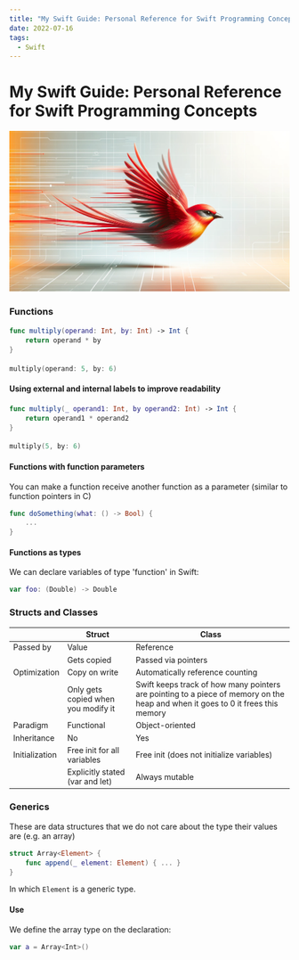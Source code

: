 ```yaml
---
title: "My Swift Guide: Personal Reference for Swift Programming Concepts"
date: 2022-07-16
tags:
  - Swift
---
```

# My Swift Guide: Personal Reference for Swift Programming Concepts

![image](../media/swift-guide.png)

### Functions

```swift
func multiply(operand: Int, by: Int) -> Int {
	return operand * by
}

multiply(operand: 5, by: 6)
```

#### Using external and internal labels to improve readability

```swift
func multiply(_ operand1: Int, by operand2: Int) -> Int {
	return operand1 * operand2
}

multiply(5, by: 6)
```

#### Functions with function parameters

You can make a function receive another function as a parameter (similar to function pointers in C)

```swift
func doSomething(what: () -> Bool) {
	...
}
```

#### Functions as types

We can declare variables of type 'function' in Swift:

```swift
var foo: (Double) -> Double
```
### Structs and Classes

|              | Struct                  | Class                     |
| ------------ | ------------------------| ------------------------- |
| Passed by    | Value                   | Reference                 |
|              | Gets copied             | Passed via pointers       |
| Optimization | Copy on write           | Automatically reference counting |
|              | Only gets copied when you modify it | Swift keeps track of how many pointers are pointing to a piece of memory on the heap and when it goes to 0 it frees this memory |
| Paradigm     | Functional              | Object-oriented           |
| Inheritance  | No                      | Yes                       |
| Initialization | Free init for all variables | Free init (does not initialize variables) |
|    | Explicitly stated (var and let) | Always mutable        |


### Generics

These are data structures that we do not care about the type their values are (e.g. an array)

```swift
struct Array<Element> {
	func append(_ element: Element) { ... }
}
```

In which `Element` is a generic type.

#### Use

We define the array type on the declaration:

```swift
var a = Array<Int>()
```
